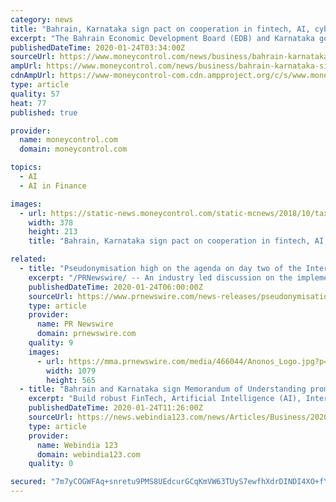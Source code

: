 ```yaml
---
category: news
title: "Bahrain, Karnataka sign pact on cooperation in fintech, AI, cyber security"
excerpt: "The Bahrain Economic Development Board (EDB) and Karnataka government on Thursday signed a pact to promote cooperation in AI, fintech and other emerging technologies. The Kingdom's investment promotion agency signed the memorandum of understanding (MoU) with the Department of Information Technology; Biotechnology; and Science & Technology of ..."
publishedDateTime: 2020-01-24T03:34:00Z
sourceUrl: https://www.moneycontrol.com/news/business/bahrain-karnataka-sign-pact-on-cooperation-in-fintech-ai-cyber-security-4853121.html
ampUrl: https://www.moneycontrol.com/news/business/bahrain-karnataka-sign-pact-on-cooperation-in-fintech-ai-cyber-security-4853121.html/amp
cdnAmpUrl: https://www-moneycontrol-com.cdn.ampproject.org/c/s/www.moneycontrol.com/news/business/bahrain-karnataka-sign-pact-on-cooperation-in-fintech-ai-cyber-security-4853121.html/amp
type: article
quality: 57
heat: 77
published: true

provider:
  name: moneycontrol.com
  domain: moneycontrol.com

topics:
  - AI
  - AI in Finance

images:
  - url: https://static-news.moneycontrol.com/static-mcnews/2018/10/tax-assessment-378x213.jpg
    width: 378
    height: 213
    title: "Bahrain, Karnataka sign pact on cooperation in fintech, AI, cyber security"

related:
  - title: "Pseudonymisation high on the agenda on day two of the International CPDP Data Protection and Artificial Intelligence Conference"
    excerpt: "/PRNewswire/ -- An industry led discussion on the implementation of pseudonymisation as a technological safeguard alongside data protection legislation was"
    publishedDateTime: 2020-01-24T06:00:00Z
    sourceUrl: https://www.prnewswire.com/news-releases/pseudonymisation-high-on-the-agenda-on-day-two-of-the-international-cpdp-data-protection-and-artificial-intelligence-conference-300992653.html
    type: article
    provider:
      name: PR Newswire
      domain: prnewswire.com
    quality: 9
    images:
      - url: https://mma.prnewswire.com/media/466044/Anonos_Logo.jpg?p=facebook
        width: 1079
        height: 565
  - title: "Bahrain and Karnataka sign Memorandum of Understanding promoting cooperation in Fintech, AI, IoT and cyber-security"
    excerpt: "Build robust FinTech, Artificial Intelligence (AI), Internet of Things (IoT) and Cybersecurity ecosystems where startups and technology firms engage in external partnerships with corporates ..."
    publishedDateTime: 2020-01-24T11:26:00Z
    sourceUrl: https://news.webindia123.com/news/Articles/Business/20200124/3494590.html
    type: article
    provider:
      name: Webindia 123
      domain: webindia123.com
    quality: 0

secured: "7m7yCOGWFAq+snretu9PMS8UEdcurGCqKmVW63TUyS7ewfhXdrDINDI4XO+fYH3FsoPMeXPrniERHBJ3iuScuHoJhLGHuIgF/20iGfzr/nFMIbxvDMUqICrw1xpgMtr/YF0EyWKupVWv7NNY6W8GjP4un2ayx8zVyqE0F+aomsDyr68XzyagbtdmjFmrDiSo8BwTlsxVfQkeEd0L74O7MNYgg9tuF+MnvmEBDxQSCeQf1DGvb4DsokTUBXzPv98SMzfDxxNgjFWYTtBTNlhHAG75cYaJFGXKUszsD5UOaBThdnZPCtH0l7bF6Z49Ojz4;uI5Q8QPYPVw0Gh/SP+apQg=="
---
```



